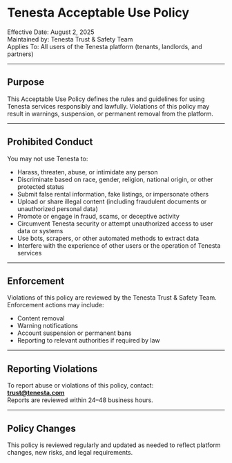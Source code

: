 # Tenesta Acceptable Use Policy

Effective Date: August 2, 2025  
Maintained by: Tenesta Trust & Safety Team  
Applies To: All users of the Tenesta platform (tenants, landlords, and partners)

---

## Purpose

This Acceptable Use Policy defines the rules and guidelines for using Tenesta services responsibly and lawfully. Violations of this policy may result in warnings, suspension, or permanent removal from the platform.

---

## Prohibited Conduct

You may not use Tenesta to:

- Harass, threaten, abuse, or intimidate any person  
- Discriminate based on race, gender, religion, national origin, or other protected status  
- Submit false rental information, fake listings, or impersonate others  
- Upload or share illegal content (including fraudulent documents or unauthorized personal data)  
- Promote or engage in fraud, scams, or deceptive activity  
- Circumvent Tenesta security or attempt unauthorized access to user data or systems  
- Use bots, scrapers, or other automated methods to extract data  
- Interfere with the experience of other users or the operation of Tenesta services

---

## Enforcement

Violations of this policy are reviewed by the Tenesta Trust & Safety Team. Enforcement actions may include:

- Content removal  
- Warning notifications  
- Account suspension or permanent bans  
- Reporting to relevant authorities if required by law

---

## Reporting Violations

To report abuse or violations of this policy, contact:  
**trust@tenesta.com**  
Reports are reviewed within 24–48 business hours.

---

## Policy Changes

This policy is reviewed regularly and updated as needed to reflect platform changes, new risks, and legal requirements.
